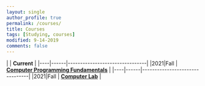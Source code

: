 ```yaml
---
layout: single
author_profile: true
permalink: /courses/
title: Courses
tags: [Studying, courses]
modified: 9-14-2019
comments: false
---
```



|           | **Current**                    |
|----|------|--------------------------------|
|2021|Fall  | **<a href="">Computer Programming Fundamentals</a>**         |
|----|------|--------------------------------|
|2021|Fall  | **<a href="">   Computer Lab</a>** |


